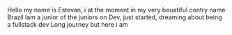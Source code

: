 Hello my name is Estevan, i at the moment in my very beuatiful contry name Brazil
Iam a junior of the juniors on Dev, just started, dreaming about being a fullstack dev 
Long journey but here i am
<!---
Estenvanos/Estenvanos is a ✨ special ✨ repository because its `README.md` (this file) appears on your GitHub profile.
You can click the Preview link to take a look at your changes.
--->
